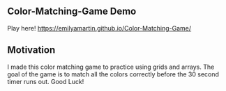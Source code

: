 ## Color-Matching-Game Demo

Play here! https://emilyamartin.github.io/Color-Matching-Game/

## Motivation

I made this color matching game to practice using grids and arrays. The goal of the game is to match all the colors correctly before the 30 second timer runs out. Good Luck!

